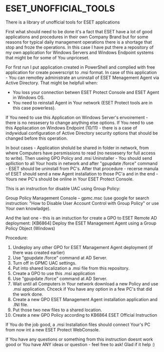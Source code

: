 # ESET_UNOFFICIAL_TOOLS
There is a library of unofficial tools for ESET applications

First what should need to be done it's a fact that ESET have a lot of good applications and procedures in their own Company Brand but for some reasons for typical daily management operations there is a shortage that stop and froze the operations. In this case I have put there a repository of my own application for Windows Servers and Windows Endpoint systems that might be for some of You unpriceset.

For first run I put application created in PowerShell and complied with free application for create powerscript to .msi format.
In case of this application - You can remotley administrate an uninstall of ESET Menagement Agent via Active Directory. That might be helpfull when:
  - You loss your connection betwen ESET Protect Console and ESET Agent in Windows OS.
  - You need to reinstall Agent in Your network (ESET Protect tools are in this case powerless).

If You need to use this Application on Windows Server's envoirement - there is no nessesery to change anything else options.
If You need to use this Appliacation on Windows Endpoint (10/11) - there is a case of indywidual configuration of Active Directory security options that should be changed before this operation.

In bout cases - Application sholuld be shared in folder in network, from where Computers have persmissions to read (no nessesery for full access to write). Then useing GPO Policy and .msi Uninstaller - You should send aplliction to all Your hosts in network and after "gpupdate /force" command - ESET should be uninstall from PC's. After that procedure - recerse manula of ESET should send a new Agent installation to those PC'a and in the end - Yours new PC's should be online in Your ESET Protect Console.

This is an instruction for disable UAC using Group Policy:

Group Policy Management Console – gpmc.msc (use google for search instruction: "How to Disable User Account Control with Group Policy" or use Your own knowladge).

And the last one - this is an instuction for create a GPO to ESET Remote AD deployment:
  [KB6864] Deploy the ESET Management Agent using a Group Policy Object (Windows)

Procedure:
1. Undeploy any other GPO for ESET Management Agent deployment (if there was created earlier)
2. Use "gpupdate /force" command at AD Server.
3. Turn off in GPMC UAC settings.
4. Put into shared localization a .msi file from this repository.
5. Create a GPO to use this .msi application
6. Use "gpupdate /force" command at AD Server.
7. Wait until all Computers in Your network download a new Policy and use .msi application. Chceck if You have any option in a few PC's that did the work done.
8. Create a new GPO ESET Management Agent installation application and .INI file.
9. Put those two new files to a shared location.
10. Create a new GPO Policy according to KB6864 ESET Official Instruction

If You do the job good, a .msi Installation files should connect Your's PC from now int a new ESET Protect WebConsole.

If You have any questions or something from this instruction doesnt work good or You have ANY ideas or question - feel free to ask!
Glad if it help :)
